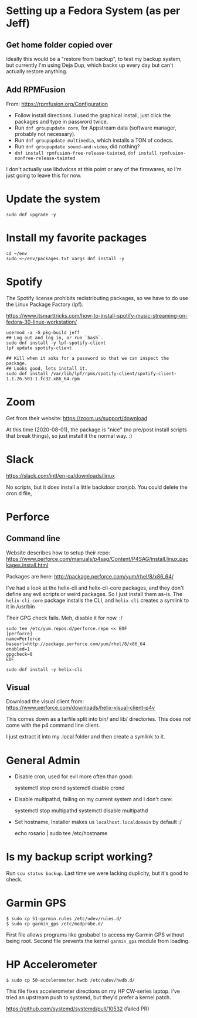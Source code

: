 
# Setting up a Fedora System (as per Jeff)

## Get home folder copied over

Ideally this would be a "restore from backup", to test my backup system,
but currently I'm using Deja Dup, which backs up every day but can't
actually restore anything.

## Add RPMFusion

From: https://rpmfusion.org/Configuration

 * Follow install directions.  I used the graphical install, just click the packages and type in password twice.
 * Run `dnf groupupdate core`, for Appstream data (software manager, probably not necessary).
 * Run `dnf groupupdate multimedia`, which installs a TON of codecs.
 * Run `dnf groupupdate sound-and-video`, did nothing?
 * `dnf install rpmfusion-free-release-tainted`, `dnf install rpmfusion-nonfree-release-tainted`

I don't actually use libdvdcss at this point or any of the firmwares, so I'm just going to leave this for now.

# Update the system

    sudo dnf upgrade -y

# Install my favorite packages

```
cd ~/env
sudo <~/env/packages.txt xargs dnf install -y
```

# Spotify

The Spotify license prohibits redistributing packages, so we have to do use the Linux Package Factory (lpf).

https://www.itsmarttricks.com/how-to-install-spotify-music-streaming-on-fedora-30-linux-workstation/

    usermod -a -G pkg-build jeff
    ## Log out and log in, or run `bash`.
    sudo dnf install -y lpf-spotify-client
    lpf update spotify-client

    ## Kill when it asks for a password so that we can inspect the package.
    ## Looks good, lets install it.
    sudo dnf install /var/lib/lpf/rpms/spotify-client/spotify-client-1.1.26.501-1.fc32.x86_64.rpm

# Zoom

Get from their website: https://zoom.us/support/download

At this time (2020-08-01), the package is "nice" (no pre/post install scripts that break things), so just install it the normal way. :)

# Slack

https://slack.com/intl/en-ca/downloads/linux

No scripts, but it does install a little backdoor cronjob.  You could delete the cron.d file,



# Perforce

## Command line

Website describes how to setup their repo: https://www.perforce.com/manuals/p4sag/Content/P4SAG/install.linux.packages.install.html

Packages are here: http://package.perforce.com/yum/rhel/8/x86_64/

I've had a look at the helix-cli and helix-cli-core packages, and they don't define any evil scripts or weird packages.  So I just install them as-is.  The `helix-cli-core` package installs the CLI, and `helix-cli` creates a symlink to it in /usr/bin

Their GPG check fails.  Meh, disable it for now. :/

```
sudo tee /etc/yum.repos.d/perforce.repo << EOF
[perforce]
name=Perforce
baseurl=http://package.perforce.com/yum/rhel/8/x86_64
enabled=1
gpgcheck=0
EOF

sudo dnf install -y helix-cli
```

## Visual

Download the visual client from: https://www.perforce.com/downloads/helix-visual-client-p4v

This comes down as a tarfile split into bin/ and lib/ directories.  This does *not* come with
the p4 command line client.

I just extract it into my .local folder and then create a symlink to it.


# General Admin

* Disable cron, used for evil more often than good:

    systemctl stop crond
    systemctl disable crond

* Disable multipathd, failing on my current system and I don't care:

    systemctl stop multipathd
    systemctl disable multipathd

* Set hostname, Installer makes us `localhost.localdomain` by default :/

    echo rosario | sudo tee /etc/hostname


# Is my backup script working?

Run `scu status backup`.  Last time we were lacking duplicity, but it's good to check.

# Garmin GPS

    $ sudo cp 51-garmin.rules /etc/udev/rules.d/
    $ sudo cp garmin_gps /etc/modprobe.d/

First file allows programs like gpsbabel to access my Garmin GPS without being
root.  Second file prevents the kernel `garmin_gps` module from loading.

# HP Accelerometer

    $ sudo cp 50-accelerometer.hwdb /etc/udev/hwdb.d/

This file fixes accelerometer directions on my HP CW-series laptop.  I've
tried an upstream push to systemd, but they'd prefer a kernel patch.

https://github.com/systemd/systemd/pull/10532 (failed PR)
